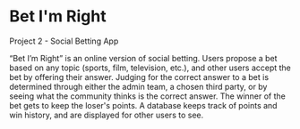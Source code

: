 # Bet I'm Right
Project 2 - Social Betting App

“Bet I’m Right” is an online version of social betting. Users propose a bet based on any topic (sports, film, television, etc.), and other users accept the bet by offering their answer. Judging for the correct answer to a bet is determined through either the admin team, a chosen third party, or by seeing what the community thinks is the correct answer. The winner of the bet gets to keep the loser's points. A database keeps track of points and win history, and are displayed for other users to see.
